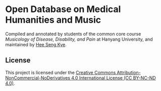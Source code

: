 # Open Database on Medical Humanities and Music
Compiled and annotated by students of the common core course *Musicology of Disease, Disability, and Pain* at Hanyang University, and maintained by [Hee Seng Kye](https://github.com/kyeser).

## License
This project is licensed under the [Creative Commons Attribution-NonCommercial-NoDerivatives 4.0 International License (CC BY-NC-ND 4.0)](https://creativecommons.org/licenses/by-nc-nd/4.0/).
